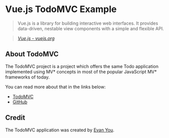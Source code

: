 # Vue.js TodoMVC Example

> Vue.js is a library for building interactive web interfaces.
It provides data-driven, nestable view components with a simple and flexible API.

> _[Vue.js - vuejs.org](http://vuejs.org)_

## About TodoMVC

The TodoMVC project is a project which offers the same Todo application implemented using MV* concepts in most of the popular JavaScript MV* frameworks of today.

You can read more about that in the links below:

* [TodoMVC](http://todomvc.com/)
* [GitHub](https://github.com/tastejs/todomvc)

## Credit

The TodoMVC application was created by [Evan You](http://evanyou.me).
